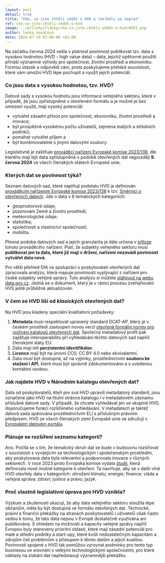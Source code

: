 ```yaml
---
layout: post
detail: true
title: "Vše, co jste chtěli vědět o HVD a (ne)báli se zeptat"
ref: vše-co-jste-chtěli-vědět-o-hvd
image: ../přílohy/články/vše-co-jste-chtěli-vědět-o-hvd/HVD1.png
author: lenka_kováčová
date: 2024-07-19 07:00:00 +02:00
---
```

Na začátku června 2024 vešla v platnost povinnost publikovat tzv. data s vysokou hodnotou (HVD - high value data) – data, jejichž opětovné použití přináší významné výhody pro společnost, životní prostředí a ekonomiku. 
Formou otázek a odpovědí vám, proto poskytujeme přehled souvislostí, které vám umožní HVD lépe pochopit a využít jejich potenciál.
<!--more-->

### Co jsou data s vysokou hodnotou, tzv. HVD?

Datové sady s vysokou hodnotu jsou informace veřejného sektoru, které v případě, že jsou zpřístupněné v otevřeném formátu a je možné je bez omezení využít, mají vysoký potenciál:

- vytvářet zásadní přínos pro společnost, ekonomiku, životní prostředí a inovace;
-	být prospěšné vysokému počtu uživatelů, zejména malých a středních podniků;
-	pomáhat vytvářet příjem a 
-	být kombinovatelné s jinými datovými soubory.

Legislativně je zaštiťuje [prováděcí nařízení Evropské komise 2023/138], dle kterého mají být data zpřístupněná v podobě otevřených dat nejpozději **9. června 2024** ve všech členských státech Evropské unie.


### Kterých dat se povinnost týká?

Seznam datových sad, které naplňují podstatu HVD je definován [prováděcím nařízením Evropské komise 2023/138] k tzv. [Směrnici o otevřených datech].
Jde o data v 6 tematických kategoriích:

-	geoprostorové údaje;
-	pozorování Země a životní prostředí;
-	meteorologické údaje;
-	statistika;
-	společnosti a vlastnictví společností;
-	mobilita.

Přesná podoba datových sad a jejich granularita je dále určena v [příloze] tohoto prováděcího nařízení.
Platí, že subjekty veřejného sektoru musí **publikovat jen ta data, které již mají v držení, nařízení nezavádí povinnost vytvářet data nová**.

Pro větší přehled DIA ve spolupráci s poskytovateli otevřených dat zpracovala analýzu, která mapuje povinnosti vyplývající z nařízení pro české subjekty veřejné správy. 
Tuto analýzu si můžete [stáhnout na webu data.gov.cz].
Jedná se o dokument, který je v rámci procesu zveřejňování HVS ještě průběžně aktualizován. 

### V čem se HVD liší od *klasických* otevřených dat?

Na HVD jsou kladeny speciální kvalitativní požadavky:

1.	**Metadata** musí respektovat upravený standard DCAT-AP, který je v českém prostředí zastoupen novou verzí [otevřené formální normy pro rozhraní katalogů otevřených dat].
    Společný metadatový profil pak zajišťuje interoperabilitu při vyhledávání těchto datových sad napříč členskými státy EU.
2.	Data mají mít **perzistentní identifikátor**.
3.	**Licence** mají být na úrovni CC0, CC BY 4.0 nebo ekvivalentní.
4.	Data musí být dostupná, až na výjimky, prostřednictvím **souboru ke stažení i API**, které musí být správně zdokumentováno a s uvedenou kontaktní osobou.

### Jak najdete HVD v Národním katalogu otevřených dat?

Data od poskytovatelů, kteří pro svá HVD upravili metadatový standard, jsou označené jako HVD na titulní stránce katalogu i v metadatovém záznamu příslušné datové sady.
V případě, že chcete vyhledávat jen ve skupině HVD, doporučujeme funkci rozšířeného vyhledávání.
V metadatech je taktéž datová sada spárována prostřednictvím ELI s příslušným právním předpisem.
HVD ze všech členských zemí Evropské unie se sdružují v [Evropském datovém portálu].

### Plánuje se rozšíření seznamu kategorií?

Ano.  Počítá se s tím, že tematický okruh dat se bude v budoucnu rozšiřovat v souvislosti s vyvíjejícím se technologickým i společenským prostředím, aby poskytovaná data byla relevantní a podporovala inovace v různých sektorech.
V roce 2023 proto Evropská komise vydala [studii], která definovala nové možné kategorie k otevření.
Ta navrhuje, aby se v další vlně HVD otevřely data v kategoriích: ohrožení klimatu; energie; finance; vláda a veřejná správa; zdraví; justice a právo; jazyk.

### Proč vlastně legislativní úprava pro HVD vznikla?

Výzkum a zkušenosti ukazují, že aby data veřejného sektoru sloužila lépe občanům, měla by být dostupná ve formátu otevřených dat.
Technické, právní a finanční překážky na stranách poskytovatelů i uživatelů však často vedou k tomu, že tato data nejsou v Evropě dostatečně využívána ani publikována.
S ohledem na možnosti a kapacity veřejné správy napříč Evropou byly stanoveny prioritní oblasti, které mají zásadní potenciál pro malé a střední podniky a start-upy, které kvůli nedostatečným kapacitám a zdrojům čelí problémům s přístupem k těmto datům a jejich kvalitou.
Povinnosti spojené s HVD tak pomůžou vyrovnat podmínky pro tento typ businessu ve srovnání s velkými technologickými společnostmi, pro které náklady na získání dat nepředstavují významnější překážku.


[prováděcí nařízení Evropské komise 2023/138]: https://eur-lex.europa.eu/legal-content/CS/TXT/HTML/?uri=CELEX:32023R0138 "prováděcí nařízení Evropské komise 2023/138"
[prováděcím nařízením Evropské komise 2023/138]: https://eur-lex.europa.eu/legal-content/CS/TXT/HTML/?uri=CELEX:32023R0138 "prováděcí nařízení Evropské komise 2023/138"
[Směrnici o otevřených datech]: https://eur-lex.europa.eu/legal-content/CS/TXT/HTML/?uri=CELEX:32019L1024 "Směrnice o otevřených datech"
[příloze]: https://eur-lex.europa.eu/legal-content/CS/TXT/HTML/?uri=CELEX:32023R0138#d1e32-48-1 "Annex"
[stáhnout na webu data.gov.cz]: ../přílohy/články/vše-co-jste-chtěli-vědět-o-hvd/HVD-Analýza-verze-k-19.7.2024.xlsx "HVD analýza k 19.7.2024"
[otevřené formální normy pro rozhraní katalogů otevřených dat]: https://ofn.gov.cz/dcat-ap-cz-rozhran%C3%AD-katalog%C5%AF-otev%C5%99en%C3%BDch-dat/2024-05-28/ "OFN pro rozhraní katalogů otevřených dat"
[Evropském datovém portálu]: https://data.europa.eu/data/datasets?is_hvd=true&locale=undefined "Evropský datový portál"
[studii]: https://op.europa.eu/en/publication-detail/-/publication/3df0f526-2510-11ee-94cb-01aa75ed71a1/language-en "Identification of data themes for the extensions of public sector High-Value Datasets"
